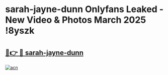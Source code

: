 # sarah-jayne-dunn Onlyfans Leaked - New Video & Photos March 2025 !8yszk

# <h2><a href="https://coy1ul.iuczelnia.edu.pl?title=sarah-jayne-dunn&ref=8yszk">🔗👉 🔴 sarah-jayne-dunn</a></h2>

[![acn](https://github.com/user-attachments/assets/0f9c940e-d8b0-45ae-aac7-cd30a18b3e1c)](https://coy1ul.iuczelnia.edu.pl?title=sarah-jayne-dunn&ref=8yszk)

